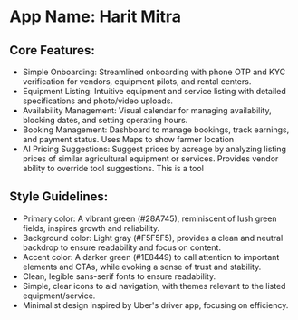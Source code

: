 # **App Name**: Harit Mitra

## Core Features:

- Simple Onboarding: Streamlined onboarding with phone OTP and KYC verification for vendors, equipment pilots, and rental centers.
- Equipment Listing: Intuitive equipment and service listing with detailed specifications and photo/video uploads.
- Availability Management: Visual calendar for managing availability, blocking dates, and setting operating hours.
- Booking Management: Dashboard to manage bookings, track earnings, and payment status. Uses Maps to show farmer location
- AI Pricing Suggestions: Suggest prices by acreage by analyzing listing prices of similar agricultural equipment or services. Provides vendor ability to override tool suggestions. This is a tool

## Style Guidelines:

- Primary color: A vibrant green (#28A745), reminiscent of lush green fields, inspires growth and reliability.
- Background color: Light gray (#F5F5F5), provides a clean and neutral backdrop to ensure readability and focus on content.
- Accent color: A darker green (#1E8449) to call attention to important elements and CTAs, while evoking a sense of trust and stability.
- Clean, legible sans-serif fonts to ensure readability.
- Simple, clear icons to aid navigation, with themes relevant to the listed equipment/service.
- Minimalist design inspired by Uber's driver app, focusing on efficiency.